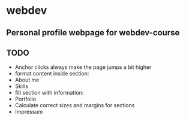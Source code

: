 # webdev
## Personal profile webpage for webdev-course

## TODO
- Anchor clicks always make the page jumps a bit higher
- format content inside section:
 - About me
 - Skills
- fill section with information:
 - Portfolio
- Calculate correct sizes and margins for sections
- Impressum
